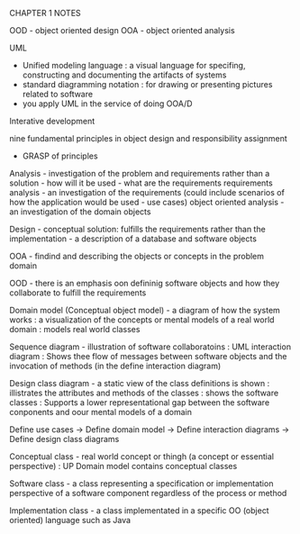 CHAPTER 1 NOTES

OOD - object oriented design 
OOA - object oriented analysis

UML 
- Unified modeling language : a visual language for specifing, constructing and documenting the artifacts of systems 
- standard diagramming notation : for drawing or presenting pictures related to software 
- you apply UML in the service of doing OOA/D 

Interative development 


nine fundamental principles in object design and responsibility assignment 
- GRASP of principles 

Analysis - investigation of the problem and requirements rather than a solution 
	- how will it be used 
	- what are the requirements 
requirements analysis - an investigation of the requirements (could include scenarios of how the application would be used - use cases)
object oriented analysis - an investigation of the domain objects 

Design - conceptual solution: fulfills the requirements rather than the implementation 
	- a description of a database and software objects 


OOA - findind and describing the objects or concepts in the problem domain

OOD - there is an emphasis oon defininig software objects and how they collaborate to fulfill the requirements 

Domain model (Conceptual object model) - a diagram of how the system works : a visualization of the concepts or mental models of a real world domain : models real world classes

Sequence diagram - illustration of software collaboratoins : UML interaction diagram : Shows thee flow of messages between software objects and the invocation of methods (in the define interaction diagram)

Design class diagram - a static view of the class definitions is shown : illistrates the attributes and methods of the classes : shows the software classes : Supports a lower representational gap between the software conponents and oour mental models of a domain

Define use cases -> Define domain model -> Define interaction diagrams -> Define design class diagrams 

Conceptual class - real world concept or thingh (a concept or essential perspective) : UP Domain model contains conceptual classes 

Software class - a class representing a specification or implementation perspective of a software component regardless of the process or method 

Implementation class - a class implementated in a specific OO (object oriented) language such as Java








